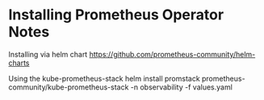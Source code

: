 # Installing Prometheus Operator Notes

Installing via helm chart https://github.com/prometheus-community/helm-charts

Using the kube-prometheus-stack
helm install promstack prometheus-community/kube-prometheus-stack -n observability -f values.yaml
